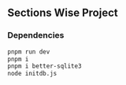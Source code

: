 ## Sections Wise Project

### Dependencies
```bash
pnpm run dev
pnpm i
pnpm i better-sqlite3
node initdb.js
```